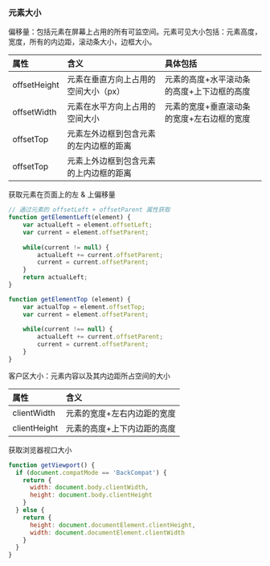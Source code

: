 ### 元素大小

偏移量：包括元素在屏幕上占用的所有可监空间。元素可见大小包括：元素高度，宽度，所有的内边距，滚动条大小，边框大小。

| 属性 | 含义 | 具体包括 |
| :--- | :--- | :--- |
| offsetHeight | 元素在垂直方向上占用的空间大小（px） | 元素的高度+水平滚动条的高度+上下边框的高度 |
| offsetWidth | 元素在水平方向上占用的空间大小 | 元素的宽度+垂直滚动条的宽度+左右边框的宽度 |
| offsetTop | 元素左外边框到包含元素的左内边框的距离 |  |
| offsetTop | 元素上外边框到包含元素的上内边框的距离 |  |



获取元素在页面上的左 & 上偏移量

```js
// 通过元素的 offsetLeft + offsetParent 属性获取
function getElementLeft(element) {
    var actualLeft = element.offsetLeft;
    var current = element.offsetParent;
    
    while(current != null) {
        actualLeft += current.offsetParent;
        current = current.offsetParent;
    }
    return actualLeft;
}

function getElementTop (element) {
    var actualTop = element.offsetTop;
    var current = element.offsetParent;
    
    while(current !== null) {
        actualLeft += current.offsetParent;
        current = current.offsetParent;
    }
}
```

客户区大小：元素内容以及其内边距所占空间的大小

| 属性 | 含义 |
| :--- | :--- |
| clientWidth | 元素的宽度+左右内边距的宽度 |
| clientHeight | 元素的高度+上下内边距的高度 |

获取浏览器视口大小

```js
function getViewport() {
  if (document.compatMode == 'BackCompat') {
    return {
      width: document.body.clientWidth,
      height: document.body.clientHeight
    }
  } else {
    return {
      height: document.documentElement.clientHeight,
      width: document.documentElement.clientWidth
    }
  }
}
```







